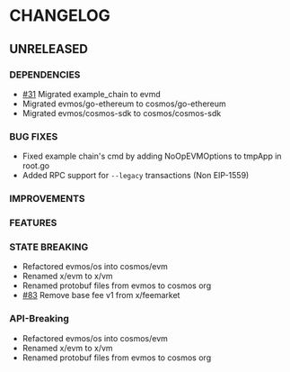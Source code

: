 # CHANGELOG

## UNRELEASED

### DEPENDENCIES

- [\#31](https://github.com/silcprotocol/silcchain/pull/31) Migrated example_chain to evmd
- Migrated evmos/go-ethereum to cosmos/go-ethereum
- Migrated evmos/cosmos-sdk to cosmos/cosmos-sdk

### BUG FIXES

- Fixed example chain's cmd by adding NoOpEVMOptions to tmpApp in root.go
- Added RPC support for `--legacy` transactions (Non EIP-1559)

### IMPROVEMENTS

### FEATURES

### STATE BREAKING

- Refactored evmos/os into cosmos/evm
- Renamed x/evm to x/vm
- Renamed protobuf files from evmos to cosmos org
- [\#83](https://github.com/silcprotocol/silcchain/pull/83) Remove base fee v1 from x/feemarket

### API-Breaking

- Refactored evmos/os into cosmos/evm
- Renamed x/evm to x/vm
- Renamed protobuf files from evmos to cosmos org
